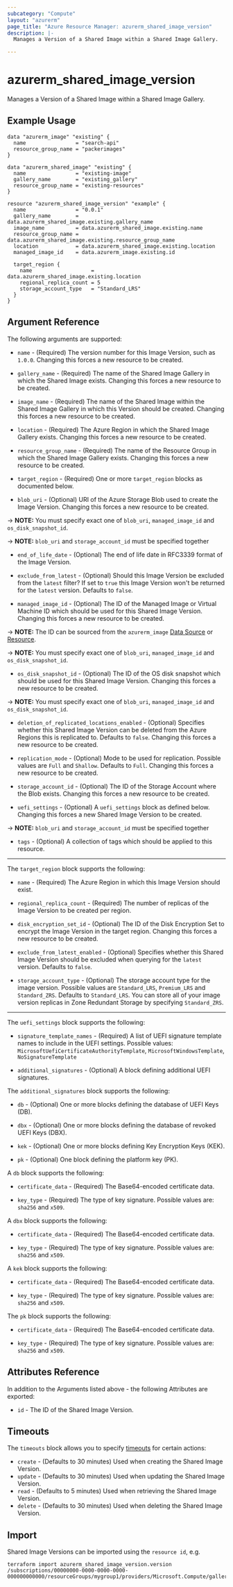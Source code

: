 ```yaml
---
subcategory: "Compute"
layout: "azurerm"
page_title: "Azure Resource Manager: azurerm_shared_image_version"
description: |-
  Manages a Version of a Shared Image within a Shared Image Gallery.

---
```


# azurerm_shared_image_version

Manages a Version of a Shared Image within a Shared Image Gallery.

## Example Usage

```hcl
data "azurerm_image" "existing" {
  name                = "search-api"
  resource_group_name = "packerimages"
}

data "azurerm_shared_image" "existing" {
  name                = "existing-image"
  gallery_name        = "existing_gallery"
  resource_group_name = "existing-resources"
}

resource "azurerm_shared_image_version" "example" {
  name                = "0.0.1"
  gallery_name        = data.azurerm_shared_image.existing.gallery_name
  image_name          = data.azurerm_shared_image.existing.name
  resource_group_name = data.azurerm_shared_image.existing.resource_group_name
  location            = data.azurerm_shared_image.existing.location
  managed_image_id    = data.azurerm_image.existing.id

  target_region {
    name                   = data.azurerm_shared_image.existing.location
    regional_replica_count = 5
    storage_account_type   = "Standard_LRS"
  }
}
```

## Argument Reference

The following arguments are supported:

* `name` - (Required) The version number for this Image Version, such as `1.0.0`. Changing this forces a new resource to be created. 

* `gallery_name` - (Required) The name of the Shared Image Gallery in which the Shared Image exists. Changing this forces a new resource to be created.

* `image_name` - (Required) The name of the Shared Image within the Shared Image Gallery in which this Version should be created. Changing this forces a new resource to be created.

* `location` - (Required) The Azure Region in which the Shared Image Gallery exists. Changing this forces a new resource to be created.

* `resource_group_name` - (Required) The name of the Resource Group in which the Shared Image Gallery exists. Changing this forces a new resource to be created.

* `target_region` - (Required) One or more `target_region` blocks as documented below.

* `blob_uri` - (Optional) URI of the Azure Storage Blob used to create the Image Version. Changing this forces a new resource to be created.

-> **NOTE:** You must specify exact one of `blob_uri`, `managed_image_id` and `os_disk_snapshot_id`.

-> **NOTE:** `blob_uri` and `storage_account_id` must be specified together

* `end_of_life_date` - (Optional) The end of life date in RFC3339 format of the Image Version.

* `exclude_from_latest` - (Optional) Should this Image Version be excluded from the `latest` filter? If set to `true` this Image Version won't be returned for the `latest` version. Defaults to `false`.

* `managed_image_id` - (Optional) The ID of the Managed Image or Virtual Machine ID which should be used for this Shared Image Version. Changing this forces a new resource to be created.

-> **NOTE:** The ID can be sourced from the `azurerm_image` [Data Source](https://www.terraform.io/docs/providers/azurerm/d/image.html) or [Resource](https://www.terraform.io/docs/providers/azurerm/r/image.html).

-> **NOTE:** You must specify exact one of `blob_uri`, `managed_image_id` and `os_disk_snapshot_id`.

* `os_disk_snapshot_id` - (Optional) The ID of the OS disk snapshot which should be used for this Shared Image Version. Changing this forces a new resource to be created.

-> **NOTE:** You must specify exact one of `blob_uri`, `managed_image_id` and `os_disk_snapshot_id`.

* `deletion_of_replicated_locations_enabled` - (Optional) Specifies whether this Shared Image Version can be deleted from the Azure Regions this is replicated to. Defaults to `false`. Changing this forces a new resource to be created.

* `replication_mode` - (Optional) Mode to be used for replication. Possible values are `Full` and `Shallow`. Defaults to `Full`. Changing this forces a new resource to be created.

* `storage_account_id` - (Optional) The ID of the Storage Account where the Blob exists. Changing this forces a new resource to be created.

* `uefi_settings` - (Optional) A `uefi_settings` block as defined below. Changing this forces a new Shared Image Version to be created.

-> **NOTE:** `blob_uri` and `storage_account_id` must be specified together

* `tags` - (Optional) A collection of tags which should be applied to this resource.

---

The `target_region` block supports the following:

* `name` - (Required) The Azure Region in which this Image Version should exist.

* `regional_replica_count` - (Required) The number of replicas of the Image Version to be created per region.

* `disk_encryption_set_id` - (Optional) The ID of the Disk Encryption Set to encrypt the Image Version in the target region. Changing this forces a new resource to be created.

* `exclude_from_latest_enabled` - (Optional) Specifies whether this Shared Image Version should be excluded when querying for the `latest` version. Defaults to `false`.

* `storage_account_type` - (Optional) The storage account type for the image version. Possible values are `Standard_LRS`, `Premium_LRS` and `Standard_ZRS`. Defaults to `Standard_LRS`. You can store all of your image version replicas in Zone Redundant Storage by specifying `Standard_ZRS`.

---

The `uefi_settings` block supports the following:

* `signature_template_names` - (Required) A list of UEFI signature template names to include in the UEFI settings. Possible values: `MicrosoftUefiCertificateAuthorityTemplate`, `MicrosoftWindowsTemplate`, `NoSignatureTemplate`

* `additional_signatures` - (Optional) A block defining additional UEFI signatures.


The `additional_signatures` block supports the following:

* `db` - (Optional) One or more blocks defining the database of UEFI Keys (DB).

* `dbx` - (Optional) One or more blocks defining the database of revoked UEFI Keys (DBX).

* `kek` - (Optional) One or more blocks defining Key Encryption Keys (KEK).

* `pk` - (Optional) One block defining the platform key (PK).


A `db` block supports the following:

* `certificate_data` - (Required) The Base64-encoded certificate data.

* `key_type` - (Required) The type of key signature. Possible values are: `sha256` and `x509`.


A `dbx` block supports the following:

* `certificate_data` - (Required) The Base64-encoded certificate data.

* `key_type` - (Required) The type of key signature. Possible values are: `sha256` and `x509`.


A `kek` block supports the following:

* `certificate_data` - (Required) The Base64-encoded certificate data.

* `key_type` - (Required) The type of key signature. Possible values are: `sha256` and `x509`.


The `pk` block supports the following:

* `certificate_data` - (Required) The Base64-encoded certificate data.

* `key_type` - (Required) The type of key signature. Possible values are: `sha256` and `x509`.



## Attributes Reference

In addition to the Arguments listed above - the following Attributes are exported:

* `id` - The ID of the Shared Image Version.

## Timeouts

The `timeouts` block allows you to specify [timeouts](https://www.terraform.io/language/resources/syntax#operation-timeouts) for certain actions:

* `create` - (Defaults to 30 minutes) Used when creating the Shared Image Version.
* `update` - (Defaults to 30 minutes) Used when updating the Shared Image Version.
* `read` - (Defaults to 5 minutes) Used when retrieving the Shared Image Version.
* `delete` - (Defaults to 30 minutes) Used when deleting the Shared Image Version.

## Import

Shared Image Versions can be imported using the `resource id`, e.g.

```shell
terraform import azurerm_shared_image_version.version /subscriptions/00000000-0000-0000-0000-000000000000/resourceGroups/mygroup1/providers/Microsoft.Compute/galleries/gallery1/images/image1/versions/1.2.3
```
